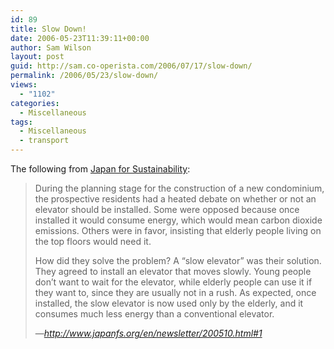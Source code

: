 ```yaml
---
id: 89
title: Slow Down!
date: 2006-05-23T11:39:11+00:00
author: Sam Wilson
layout: post
guid: http://sam.co-operista.com/2006/07/17/slow-down/
permalink: /2006/05/23/slow-down/
views:
  - "1102"
categories:
  - Miscellaneous
tags:
  - Miscellaneous
  - transport
---
```

The following from [Japan for Sustainability](http://www.japanfs.org):

> During the planning stage for the construction of a new condominium, the prospective residents had a heated debate on whether or not an elevator should be installed. Some were opposed because once installed it would consume energy, which would mean carbon dioxide emissions. Others were in favor, insisting that elderly people living on the top floors would need it.
> 
> How did they solve the problem? A &#8220;slow elevator&#8221; was their solution. They agreed to install an elevator that moves slowly. Young people don’t want to wait for the elevator, while elderly people can use it if they want to, since they are usually not in a rush. As expected, once installed, the slow elevator is now used only by the elderly, and it consumes much less energy than a conventional elevator.
> 
> —_<http://www.japanfs.org/en/newsletter/200510.html#1>_